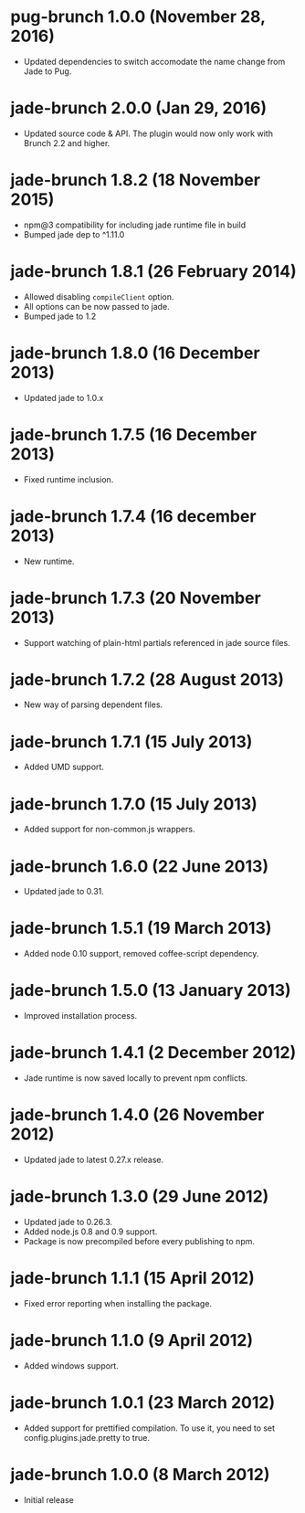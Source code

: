# pug-brunch 1.0.0 (November 28, 2016)
* Updated dependencies to switch accomodate the name change from Jade to Pug.

# jade-brunch 2.0.0 (Jan 29, 2016)
* Updated source code & API. The plugin would now only work with Brunch 2.2 and higher.

# jade-brunch 1.8.2 (18 November 2015)
* npm@3 compatibility for including jade runtime file in build
* Bumped jade dep to ^1.11.0

# jade-brunch 1.8.1 (26 February 2014)
* Allowed disabling `compileClient` option.
* All options can be now passed to jade.
* Bumped jade to 1.2

# jade-brunch 1.8.0 (16 December 2013)
* Updated jade to 1.0.x

# jade-brunch 1.7.5 (16 December 2013)
* Fixed runtime inclusion.

# jade-brunch 1.7.4 (16 december 2013)
* New runtime.

# jade-brunch 1.7.3 (20 November 2013)
* Support watching of plain-html partials referenced in jade source files.

# jade-brunch 1.7.2 (28 August 2013)
* New way of parsing dependent files.

# jade-brunch 1.7.1 (15 July 2013)
* Added UMD support.

# jade-brunch 1.7.0 (15 July 2013)
* Added support for non-common.js wrappers.

# jade-brunch 1.6.0 (22 June 2013)
* Updated jade to 0.31.

# jade-brunch 1.5.1 (19 March 2013)
* Added node 0.10 support, removed coffee-script dependency.

# jade-brunch 1.5.0 (13 January 2013)
* Improved installation process.

# jade-brunch 1.4.1 (2 December 2012)
* Jade runtime is now saved locally to prevent npm conflicts.

# jade-brunch 1.4.0 (26 November 2012)
* Updated jade to latest 0.27.x release.

# jade-brunch 1.3.0 (29 June 2012)
* Updated jade to 0.26.3.
* Added node.js 0.8 and 0.9 support.
* Package is now precompiled before every publishing to npm.

# jade-brunch 1.1.1 (15 April 2012)
* Fixed error reporting when installing the package.

# jade-brunch 1.1.0 (9 April 2012)
* Added windows support.

# jade-brunch 1.0.1 (23 March 2012)
* Added support for prettified compilation. To use it, you need to
set config.plugins.jade.pretty to true.

# jade-brunch 1.0.0 (8 March 2012)
* Initial release
